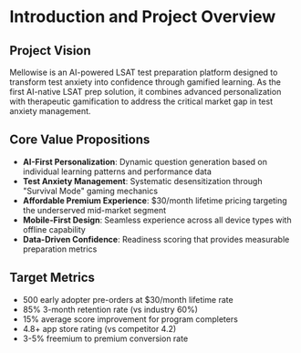 # Introduction and Project Overview

## Project Vision
Mellowise is an AI-powered LSAT test preparation platform designed to transform test anxiety into confidence through gamified learning. As the first AI-native LSAT prep solution, it combines advanced personalization with therapeutic gamification to address the critical market gap in test anxiety management.

## Core Value Propositions
- **AI-First Personalization**: Dynamic question generation based on individual learning patterns and performance data
- **Test Anxiety Management**: Systematic desensitization through "Survival Mode" gaming mechanics
- **Affordable Premium Experience**: $30/month lifetime pricing targeting the underserved mid-market segment
- **Mobile-First Design**: Seamless experience across all device types with offline capability
- **Data-Driven Confidence**: Readiness scoring that provides measurable preparation metrics

## Target Metrics
- 500 early adopter pre-orders at $30/month lifetime rate
- 85% 3-month retention rate (vs industry 60%)
- 15% average score improvement for program completers
- 4.8+ app store rating (vs competitor 4.2)
- 3-5% freemium to premium conversion rate